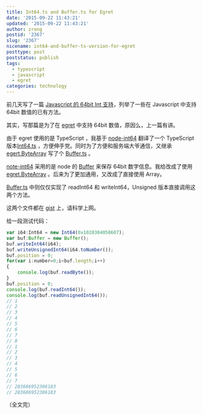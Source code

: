 ```yaml
---
title: Int64.ts and Buffer.ts for Egret
date: '2015-09-22 11:43:21'
updated: '2015-09-22 11:43:21'
author: zrong
postid: '2367'
slug: '2367'
nicename: int64-and-buffer-ts-version-for-egret
posttype: post
poststatus: publish
tags:
  - typescript
  - javascript
  - egret
categories: technology
---
```


前几天写了一篇 [Javascript 的 64bit Int 支持][1]，列举了一些在 Javascript 中支持 64bit 数值的已有方法。

其实，写那篇是为了在 [egret][2] 中支持 64bit 数值，原因么，上一篇有讲。

由于 egret 使用的是 TypeScript ，我基于 [node-int64][3] 翻译了一个 TypeScript 版本[Int64.ts][4] ，方便伸手党。同时为了方便和服务端大爷通信，又继承 [egert.ByteArray][6] 写了个 [Buffer.ts][5] 。

[note-int64][3] 采用的是 node 的 [Buffer][7] 来保存 64bit 数字信息。我给改成了使用 [egret.ByteArray][6] 。后来为了更加通用，又改成了直接使用 Array。

[Buffer.ts][5] 中则仅仅实现了 readInt64 和 writeInt64，Unsigned 版本直接调用这两个方法。

这两个文件都在 [gist][8] 上，请科学上网。<!--more-->

给一段测试代码：

```javascript
var i64:Int64 = new Int64(0x1020304050607);
var buf:Buffer = new Buffer();
buf.writeInt64(i64);
buf.writeUnsignedInt64(i64.toNumber());
buf.position = 0;
for(var i:number=0;i<buf.length;i++)
{
	console.log(buf.readByte());
}
buf.position = 0;
console.log(buf.readInt64());
console.log(buf.readUnsignedInt64());
// 1
// 2
// 3
// 4
// 5
// 6
// 7
// 0
// 1
// 2
// 3
// 4
// 5
// 6
// 7
// 283686952306183
// 283686952306183
```

（全文完）

[1]: http://blog.zengrong.net/post/2363.html
[2]: http://www.egret.com/
[3]: https://github.com/broofa/node-int64
[4]: https://gist.github.com/zrong/6e8d6b733158b0539bf2#file-int64-ts
[5]: https://gist.github.com/zrong/6e8d6b733158b0539bf2#file-buffer-ts
[6]: https://github.com/egret-labs/egret-core/blob/master/src/egret/utils/ByteArray.ts
[7]: https://nodejs.org/api/buffer.html
[8]: https://gist.github.com/zrong/6e8d6b733158b0539bf2
